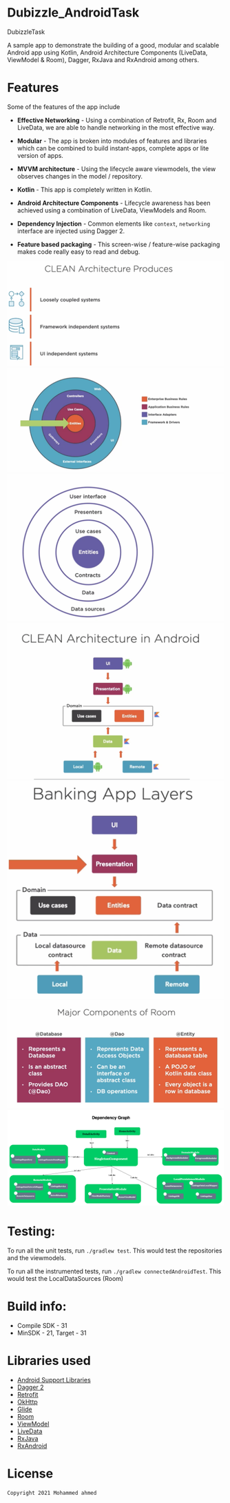 # Dubizzle_AndroidTask
DubizzleTask

A sample app to demonstrate the building of a good, modular and scalable Android app using Kotlin, Android Architecture Components (LiveData, ViewModel & Room), Dagger, RxJava and RxAndroid among others.

# Features
Some of the features of the app include

- **Effective Networking** - Using a combination of Retrofit, Rx, Room and LiveData, we are able to handle networking in the most effective way.

- **Modular** - The app is broken into modules of features and libraries which can be combined to build instant-apps, complete apps or lite version of apps.

- **MVVM architecture** - Using the lifecycle aware viewmodels, the view observes changes in the model / repository.

- **Kotlin** - This app is completely written in Kotlin.

- **Android Architecture Components** - Lifecycle awareness has been achieved using a combination of LiveData, ViewModels and Room.

 - **Dependency Injection** - Common elements like `context`, `networking` interface are injected using Dagger 2.

 - **Feature based packaging** - This screen-wise / feature-wise packaging makes code really easy to read and debug.

![alt text](https://github.com/mohamedma872/Dubizzle_AndroidTask/blob/master/Screen%20Shot%202021-12-26%20at%204.32.08%20AM.png)
![alt text](https://github.com/mohamedma872/Dubizzle_AndroidTask/blob/master/Screen%20Shot%202021-12-26%20at%204.50.23%20AM.png)
![alt text](https://github.com/mohamedma872/Dubizzle_AndroidTask/blob/master/Screen%20Shot%202021-12-26%20at%204.51.15%20AM.png)
![alt text](https://github.com/mohamedma872/Dubizzle_AndroidTask/blob/master/Screen%20Shot%202021-12-26%20at%205.08.29%20AM.png)
![alt text](https://github.com/mohamedma872/Dubizzle_AndroidTask/blob/master/Screen%20Shot%202021-12-26%20at%205.37.39%20PM.png)
![alt text](https://github.com/mohamedma872/Dubizzle_AndroidTask/blob/master/Screen%20Shot%202021-12-27%20at%201.57.34%20PM.png)
![alt text](https://github.com/mohamedma872/Dubizzle_AndroidTask/blob/hilt_integration/Dependency%20Graph.png)


# Testing:
To run all the unit tests, run `./gradlew test`. This would test the repositories and the viewmodels.

To run all the instrumented tests, run  `./gradlew connectedAndroidTest`. This would test the LocalDataSources (Room)

# Build info:
  - Compile SDK - 31
  - MinSDK - 21, Target - 31


# Libraries used
* [Android Support Libraries](https://developer.android.com/topic/libraries/support-library/index.html)
* [Dagger 2](https://google.github.io/dagger/)
* [Retrofit](http://square.github.io/retrofit/)
* [OkHttp](http://square.github.io/okhttp/)
* [Glide](https://github.com/bumptech/glide)
* [Room](https://developer.android.com/topic/libraries/architecture/room.html)
* [ViewModel](https://developer.android.com/topic/libraries/architecture/viewmodel.html)
* [LiveData](https://developer.android.com/topic/libraries/architecture/livedata.html)
* [RxJava](https://github.com/ReactiveX/RxJava)
* [RxAndroid](https://github.com/ReactiveX/RxAndroid)

# License

    Copyright 2021 Mohammed ahmed

    

